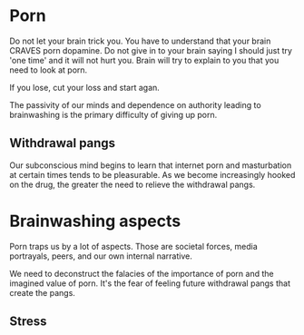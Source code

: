 # Porn
Do not let your brain trick you. You have to understand that your brain CRAVES porn dopamine. 
Do not give in to your brain saying I should just try 'one time' and it will not hurt you. Brain will try to explain to you that you need to look at porn. 

If you lose, cut your loss and start agan. 

The passivity of our minds and dependence on authority leading to brainwashing is the primary difficulty of giving up porn. 


## Withdrawal pangs
Our subconscious mind begins to learn that internet porn and masturbation at certain times tends to be pleasurable. As we become increasingly hooked on the drug, the greater the need to relieve the withdrawal pangs. 

# Brainwashing aspects
Porn traps us by a lot of aspects. Those are societal forces, media portrayals, peers, and our own internal narrative.

We need to deconstruct the falacies of the importance of porn and the imagined value of porn. 
It's the fear of feeling future withdrawal pangs that create the pangs. 

## Stress
